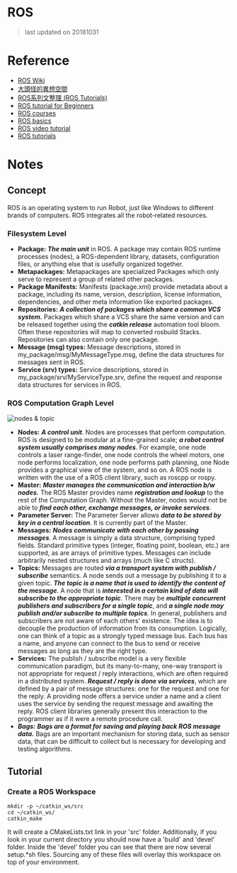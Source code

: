 ROS
===
> last updated on 20181031
> 
# Reference
- [ROS Wiki](http://wiki.ros.org/ROS)
- [大頭怪的異想空間](https://charlyhuangrostutorial.wordpress.com)
- [ROS系列文整理 (ROS Tutorials)](https://pojenlai.wordpress.com/2012/12/14/ros%E6%95%99%E5%AD%B8%E7%B3%BB%E5%88%97%E6%96%87%E6%95%B4%E7%90%86/)
- [ROS tutorial for Beginners](https://www.youtube.com/playlist?list=PLK0b4e05LnzZWg_7QrIQWyvSPX2WN2ncc)
- [ROS courses](https://youtu.be/0BxVPCInS3M)
- [ROS basics](https://www.youtube.com/playlist?list=PLk51HrKSBQ8-jTgD0qgRp1vmQeVSJ5SQC)
- [ROS video tutorial](https://youtu.be/9U6GDonGFHw)
- [ROS tutorials](https://www.youtube.com/playlist?list=PLH-vcjgGSri0sipCweLukjPvJuoUpGchJ)
# Notes
## Concept
ROS is an operating system to run Robot, just like Windows to different brands of computers. ROS integrates all the robot-related resources.
### Filesystem Level
- **Package:** ***The main unit*** in ROS. A package may contain ROS runtime processes (nodes), a ROS-dependent library, datasets, configuration files, or anything else that is usefully organized together.
- **Metapackages:** Metapackages are specialized Packages which only serve to represent a group of related other packages.
- **Package Manifests:** Manifests (package.xml) provide metadata about a package, including its name, version, description, license information, dependencies, and other meta information like exported packages. 
- **Repositories:** ***A collection of packages which share a common VCS system.*** Packages which share a VCS share the same version and can be released together using the ***catkin release*** automation tool bloom. Often these repositories will map to converted rosbuild Stacks. Repositories can also contain only one package.
- **Message (msg) types:** Message descriptions, stored in my_package/msg/MyMessageType.msg, define the data structures for messages sent in ROS.
- **Service (srv) types:** Service descriptions, stored in my_package/srv/MyServiceType.srv, define the request and response data structures for services in ROS.

### ROS Computation Graph Level
![nodes & topic](http://ros.org/images/wiki/ROS_basic_concepts.png)
- **Nodes:** ***A control unit***. Nodes are processes that perform computation. ROS is designed to be modular at a fine-grained scale; ***a robot control system usually comprises many nodes***. For example, one node controls a laser range-finder, one node controls the wheel motors, one node performs localization, one node performs path planning, one Node provides a graphical view of the system, and so on. A ROS node is written with the use of a ROS client library, such as roscpp or rospy.
- **Master:** ***Master manages the communication and interaction b/w nodes.*** The ROS Master provides name ***registration and lookup*** to the rest of the Computation Graph. Without the Master, nodes would not be able to ***find each other, exchange messages, or invoke services***.
- **Parameter Server:** The Parameter Server allows ***data to be stored by key in a central location***. It is currently part of the Master.
- **Messages:** ***Nodes communicate with each other by passing messages***. A message is simply a data structure, comprising typed fields. Standard primitive types (integer, floating point, boolean, etc.) are supported, as are arrays of primitive types. Messages can include arbitrarily nested structures and arrays (much like C structs).
- **Topics:** Messages are routed ***via a transport system with publish / subscribe*** semantics. A node sends out a message by publishing it to a given topic. ***The topic is a name that is used to identify the content of the message***. A node that is ***interested in a certain kind of data will subscribe to the appropriate topic***. There may be ***multiple concurrent publishers and subscribers for a single topic***, and ***a single node may publish and/or subscribe to multiple topics***. In general, publishers and subscribers are not aware of each others' existence. The idea is to decouple the production of information from its consumption. Logically, one can think of a topic as a strongly typed message bus. Each bus has a name, and anyone can connect to the bus to send or receive messages as long as they are the right type.
- **Services:** The publish / subscribe model is a very flexible communication paradigm, but its many-to-many, one-way transport is not appropriate for request / reply interactions, which are often required in a distributed system. ***Request / reply is done via services***, which are defined by a pair of message structures: one for the request and one for the reply. A providing node offers a service under a name and a client uses the service by sending the request message and awaiting the reply. ROS client libraries generally present this interaction to the programmer as if it were a remote procedure call.
- ***Bags:*** ***Bags are a format for saving and playing back ROS message data.*** Bags are an important mechanism for storing data, such as sensor data, that can be difficult to collect but is necessary for developing and testing algorithms.
## Tutorial
### Create a ROS Workspace
```shell
mkdir -p ~/catkin_ws/src
cd ~/catkin_ws/
catkin_make
```
It will create a CMakeLists.txt link in your 'src' folder. Additionally, if you look in your current directory you should now have a 'build' and 'devel' folder. Inside the 'devel' folder you can see that there are now several setup.*sh files. Sourcing any of these files will overlay this workspace on top of your environment. 